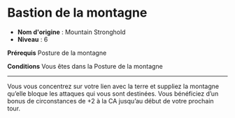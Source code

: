 # Bastion de la montagne

 * **Nom d'origine** : Mountain Stronghold
 * **Niveau** : 6


<p><strong>Prérequis</strong> Posture de la montagne</p>
<p><strong>Conditions</strong> Vous êtes dans la Posture de la montagne</p>
<hr>
<p>Vous vous concentrez sur votre lien avec la terre et suppliez la montagne qu’elle bloque les attaques qui vous sont destinées. Vous bénéficiez d’un bonus de circonstances de +2 à la CA jusqu’au début de votre prochain tour.</p>